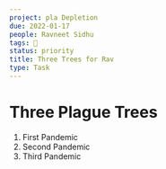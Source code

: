 ```yaml
---
project: pla Depletion
due: 2022-01-17
people: Ravneet Sidhu
tags: 🧨
status: priority
title: Three Trees for Rav
type: Task
---
```


# Three Plague Trees

1. First Pandemic
2. Second Pandemic
3. Third Pandemic